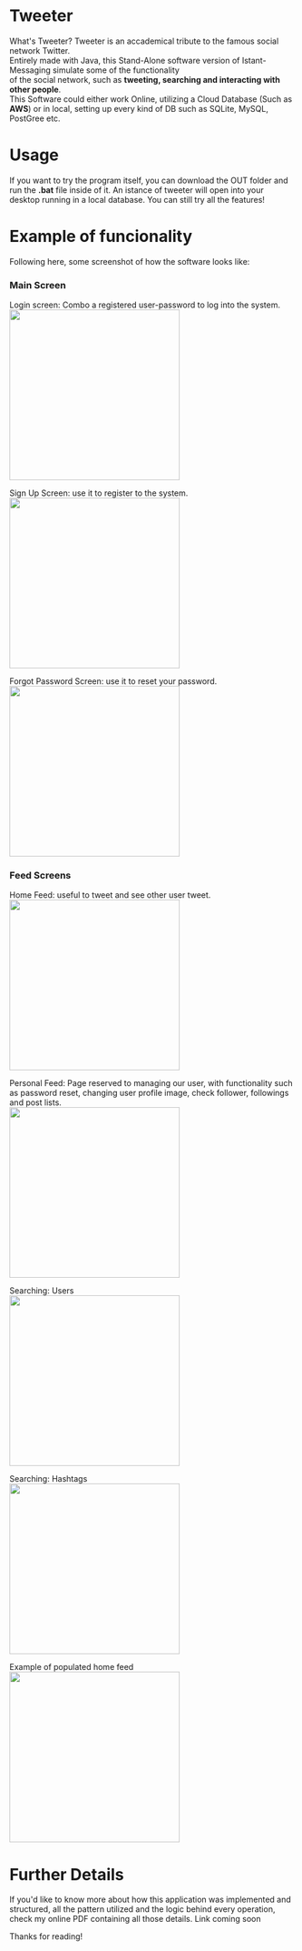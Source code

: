 # Tweeter
What's Tweeter?
Tweeter is an accademical tribute to the famous social network Twitter.<br>
Entirely made with Java, this Stand-Alone software version of Istant-Messaging simulate some of the functionality <br>
of the social network, such as **tweeting, searching and interacting with other people**.<br>
This Software could either work Online, utilizing a Cloud Database (Such as **AWS**) or in local, setting up every kind of DB such as SQLite, MySQL, PostGree etc.<br>

# Usage
If you want to try the program itself, you can download the OUT folder and run the **.bat** file inside of it. An istance of tweeter will open into your desktop running in a local database. You can still try all the features!

# Example of funcionality 
Following here, some screenshot of how the software looks like:

### Main Screen
Login screen: Combo a registered user-password to log into the system. <br>
<img src="https://i.ibb.co/8dWvp76/2.png" width="300">

Sign Up Screen: use it to register to the system.<br>
<img src="https://i.ibb.co/8dWvp76/2.png" width="300">

Forgot Password Screen: use it to reset your password.<br>
<img src="https://i.ibb.co/Yfhzq7g/3.png" width="300">

### Feed Screens
Home Feed: useful to tweet and see other user tweet.<br>
<img src="https://i.ibb.co/WBhHHjY/4.png" width="300">

Personal Feed: Page reserved to managing our user, with functionality such as password reset, changing user profile image, check follower, followings and post lists. <br>
<img src="https://i.ibb.co/g7NSpb0/5.png" width="300">

Searching: Users <br>
<img src="https://i.ibb.co/2PVjjdR/6.png" width="300">

Searching: Hashtags <br>
<img src="https://i.ibb.co/3ypkcb7/7.png" width="300">

Example of populated home feed <br>
<img src="https://i.ibb.co/pzFYNtk/8.png" width="300">

# Further Details
If you'd like to know more about how this application was implemented and structured, all the pattern utilized and the logic behind every operation, check my online PDF containing all those details. 
Link coming soon

Thanks for reading!



